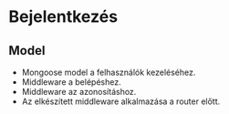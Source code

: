 # Bejelentkezés

## Model

- Mongoose model a felhasználók kezeléséhez.
- Middleware a belépéshez.
- Middleware az azonosításhoz.
- Az elkészített middleware alkalmazása a router előtt.
